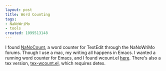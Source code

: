 ```yaml
---
layout: post
title: Word Counting
tags:
- NaNoWriMo
- tools
created: 1099513148
---
```

 I found [NaNoCount](http://paulgorman.org/index.php?p=53), a word counter for TextEdit through the NaNoWriMo forums.  Though I use a mac, my writing all happens in Emacs.  I wanted a running word counter for Emacs, and I found wcount.el  [here](http://gnufans.net/~deego/emacspub/site-lisp-not/wcount.el). There's also a tex version, [tex-wcount.el](http://ftp2.de.freebsd.org/pub/emacs/emacs-lisp/archive/tex-wcount.el), which requires detex.
